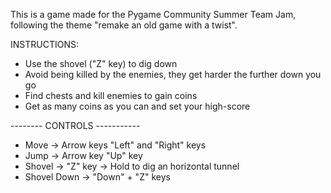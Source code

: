 This is a game made for the Pygame Community Summer Team Jam, following the theme "remake an old game with a twist".

INSTRUCTIONS:
- Use the shovel ("Z" key) to dig down
- Avoid being killed by the enemies, they get harder the further down you go
- Find chests and kill enemies to gain coins
- Get as many coins as you can and set your high-score


-------- CONTROLS -----------
- Move -> Arrow keys "Left" and "Right" keys
- Jump -> Arrow key "Up" key
- Shovel -> "Z" key -> Hold to dig an horizontal tunnel
- Shovel Down -> "Down" + "Z" keys
